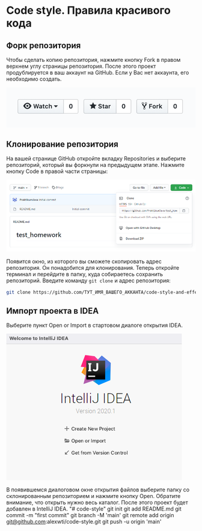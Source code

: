 # Code style. Правила красивого кода

## Форк репозитория

Чтобы сделать копию репозитория, нажмите кнопку Fork в правом верхнем углу страницы репозитория. После этого проект продублируется в ваш аккаунт на GitHub. Если у Вас нет аккаунта, его необходимо создать.

![fork button](https://raw.githubusercontent.com/PraktikumJava/public-resources/master/fork.png)

## Клонирование репозитория

На вашей странице GitHub откройте вкладку Repositories и выберите репозиторий, который вы форкнули на предыдущем этапе. Нажмите кнопку Code в правой части страницы:

![fork button](https://raw.githubusercontent.com/PraktikumJava/public-resources/master/clone.png)


Появится окно, из которого вы сможете скопировать адрес репозитория. Он понадобится для клонирования. Теперь откройте терминал и перейдите в папку, куда собираетесь сохранить репозиторий. Введите команду `git clone` и адрес репозитория:

```bash
git clone https://github.com/ТУТ_ИМЯ_ВАШЕГО_АККАНТА/code-style-and-effective-work-in-ide-code-style.git
```

## Импорт проекта в IDEA

Выберите пункт Open or Import в стартовом диалоге открытия IDEA.

![fork button](https://raw.githubusercontent.com/PraktikumJava/public-resources/master/import.png)

В появившемся диалоговом окне открытия файлов выберите папку со склонированным репозиторием и нажмите кнопку Open. Обратите внимание, что открыть нужно весь каталог. После этого проект будет добавлен в IntelliJ IDEA.
"# code-style"  git init git add README.md git commit -m "first commit" git branch -M 'main' git remote add origin git@github.com:alexwti/code-style.git git push -u origin 'main'
